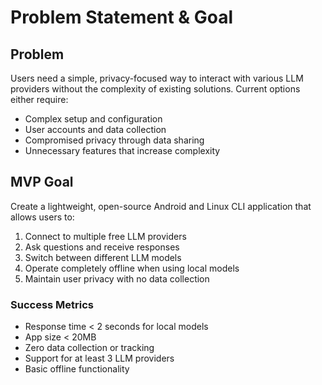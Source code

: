 # Problem Statement & Goal

## Problem
Users need a simple, privacy-focused way to interact with various LLM providers without the complexity of existing solutions. Current options either require:
- Complex setup and configuration
- User accounts and data collection
- Compromised privacy through data sharing
- Unnecessary features that increase complexity

## MVP Goal
Create a lightweight, open-source Android and Linux CLI application that allows users to:
1. Connect to multiple free LLM providers
2. Ask questions and receive responses
3. Switch between different LLM models
4. Operate completely offline when using local models
5. Maintain user privacy with no data collection

### Success Metrics
- Response time < 2 seconds for local models
- App size < 20MB
- Zero data collection or tracking
- Support for at least 3 LLM providers
- Basic offline functionality